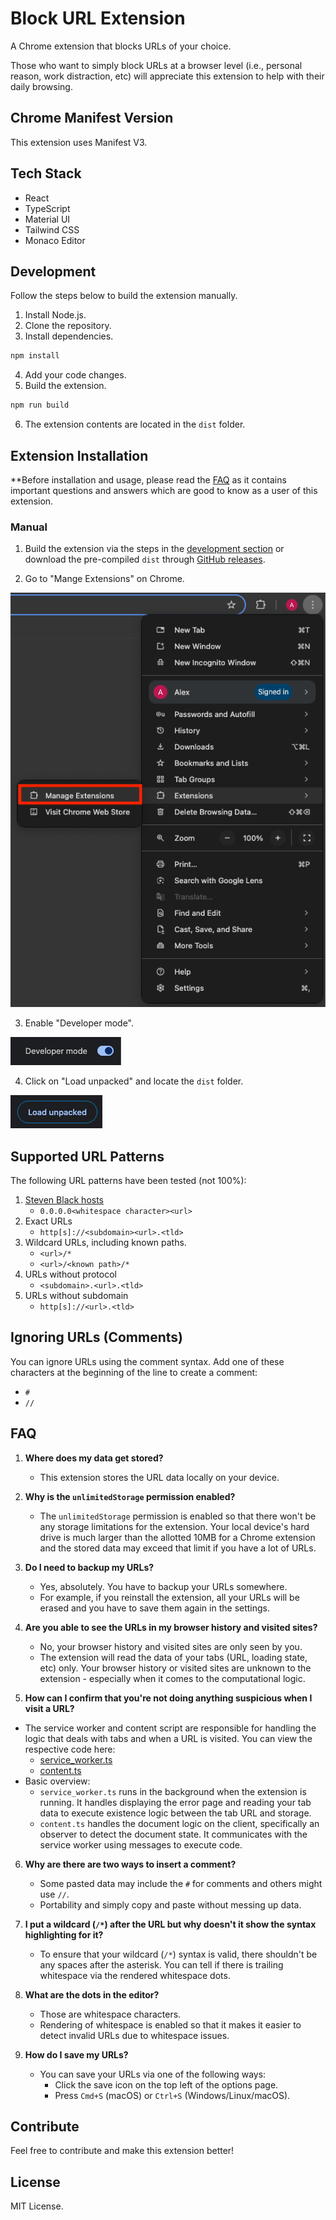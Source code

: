 # Block URL Extension

A Chrome extension that blocks URLs of your choice.

Those who want to simply block URLs at a browser level (i.e., personal reason, work distraction, etc) will appreciate this extension to help with their daily browsing.

## Chrome Manifest Version

This extension uses Manifest V3.

## Tech Stack

- React
- TypeScript
- Material UI
- Tailwind CSS
- Monaco Editor

## Development

Follow the steps below to build the extension manually.

1. Install Node.js.
2. Clone the repository.
3. Install dependencies.

```bash
npm install
```

4. Add your code changes.
5. Build the extension.

```bash
npm run build
```

6. The extension contents are located in the `dist` folder.

## Extension Installation

\*\*Before installation and usage, please read the [FAQ](#faq) as it contains important questions and answers which are good to know as a user of this extension.

### Manual

1. Build the extension via the steps in the [development section](#development) or download the pre-compiled `dist` through [GitHub releases](https://github.com/alexwkleung/block-url-extension/releases).

2. Go to "Mange Extensions" on Chrome.

![Manage extensions](./docs-assets/manage-extensions.png)

3. Enable "Developer mode".

![Developer mode](./docs-assets/developer-mode.png)

4. Click on "Load unpacked" and locate the `dist` folder.

![Load unpacked](./docs-assets/load-unpacked.png)

## Supported URL Patterns

The following URL patterns have been tested (not 100%):

1. [Steven Black hosts](https://github.com/StevenBlack/hosts)
   - `0.0.0.0<whitespace character><url>`
2. Exact URLs
   - `http[s]://<subdomain><url>.<tld>`
3. Wildcard URLs, including known paths.
   - `<url>/*`
   - `<url>/<known path>/*`
4. URLs without protocol
   - `<subdomain>.<url>.<tld>`
5. URLs without subdomain
   - `http[s]://<url>.<tld>`

## Ignoring URLs (Comments)

You can ignore URLs using the comment syntax. Add one of these characters at the beginning of the line to create a comment:

- `#`
- `//`

## FAQ

1. **Where does my data get stored?**

   - This extension stores the URL data locally on your device.

2. **Why is the `unlimitedStorage` permission enabled?**

   - The `unlimitedStorage` permission is enabled so that there won't be any storage limitations for the extension. Your local device's hard drive is much larger than the allotted 10MB for a Chrome extension and the stored data may exceed that limit if you have a lot of URLs.

3. **Do I need to backup my URLs?**

   - Yes, absolutely. You have to backup your URLs somewhere.
   - For example, if you reinstall the extension, all your URLs will be erased and you have to save them again in the settings.

4. **Are you able to see the URLs in my browser history and visited sites?**

   - No, your browser history and visited sites are only seen by you.
   - The extension will read the data of your tabs (URL, loading state, etc) only. Your browser history or visited sites are unknown to the extension - especially when it comes to the computational logic.

5. **How can I confirm that you're not doing anything suspicious when I visit a URL?**

- The service worker and content script are responsible for handling the logic that deals with tabs and when a URL is visited. You can view the respective code here:
  - [service_worker.ts](https://github.com/alexwkleung/block-url-extension/blob/main/src/service-worker/service_worker.ts)
  - [content.ts](https://github.com/alexwkleung/block-url-extension/blob/main/src/content/content.ts)
- Basic overview:
  - `service_worker.ts` runs in the background when the extension is running. It handles displaying the error page and reading your tab data to execute existence logic between the tab URL and storage.
  - `content.ts` handles the document logic on the client, specifically an observer to detect the document state. It communicates with the service worker using messages to execute code.

6. **Why are there are two ways to insert a comment?**

   - Some pasted data may include the `#` for comments and others might use `//`.
   - Portability and simply copy and paste without messing up data.

7. **I put a wildcard (`/*`) after the URL but why doesn't it show the syntax highlighting for it?**

   - To ensure that your wildcard (`/*`) syntax is valid, there shouldn't be any spaces after the asterisk. You can tell if there is trailing whitespace via the rendered whitespace dots.

8. **What are the dots in the editor?**

   - Those are whitespace characters.
   - Rendering of whitespace is enabled so that it makes it easier to detect invalid URLs due to whitespace issues.

9. **How do I save my URLs?**
   - You can save your URLs via one of the following ways:
     - Click the save icon on the top left of the options page.
     - Press `Cmd+S` (macOS) or `Ctrl+S` (Windows/Linux/macOS).

## Contribute

Feel free to contribute and make this extension better!

## License

MIT License.
